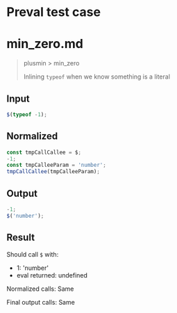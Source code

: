 # Preval test case

# min_zero.md

> plusmin > min_zero
>
> Inlining `typeof` when we know something is a literal

## Input

`````js filename=intro
$(typeof -1);
`````

## Normalized

`````js filename=intro
const tmpCallCallee = $;
-1;
const tmpCalleeParam = 'number';
tmpCallCallee(tmpCalleeParam);
`````

## Output

`````js filename=intro
-1;
$('number');
`````

## Result

Should call `$` with:
 - 1: 'number'
 - eval returned: undefined

Normalized calls: Same

Final output calls: Same
